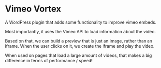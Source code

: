 # Vimeo Vortex

A WordPress plugin that adds some functionality to improve vimeo embeds.

Most importantly, it uses the Vimeo API to load information about the video. 

Based on that, we can build a preview that is just an image, rather than an iframe. When the user clicks on it, we create the iframe and play the video.

When used on pages that load a large amount of videos, that makes a big difference in terms of performance / speed!